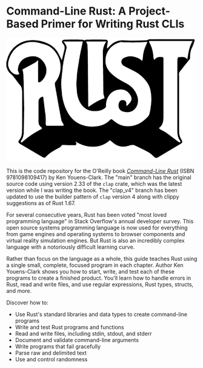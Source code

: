 # Command-Line Rust: A Project-Based Primer for Writing Rust CLIs

![Rust](rust.jpg)

This is the code repository for the O'Reilly book [_Command-Line Rust_](https://learning.oreilly.com/library/view/command-line-rust/9781098109424/) (ISBN 9781098109417) by Ken Youens-Clark.
The "main" branch has the original source code using version 2.33 of the `clap` crate, which was the latest version while I was writing the book.
The "clap_v4" branch has been updated to use the builder pattern of `clap` version 4 along with clippy suggestions as of Rust 1.67.

For several consecutive years, Rust has been voted "most loved programming language" in Stack Overflow's annual developer survey. This open source systems programming language is now used for everything from game engines and operating systems to browser components and virtual reality simulation engines. But Rust is also an incredibly complex language with a notoriously difficult learning curve.

Rather than focus on the language as a whole, this guide teaches Rust using a single small, complete, focused program in each chapter. Author Ken Youens-Clark shows you how to start, write, and test each of these programs to create a finished product. You'll learn how to handle errors in Rust, read and write files, and use regular expressions, Rust types, structs, and more.

Discover how to:

* Use Rust's standard libraries and data types to create command-line programs
* Write and test Rust programs and functions
* Read and write files, including stdin, stdout, and stderr
* Document and validate command-line arguments
* Write programs that fail gracefully
* Parse raw and delimited text
* Use and control randomness
